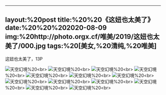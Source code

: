 ﻿---
layout:%20post
title:%20%20《这妞也太美了》
date:%20%20%202020-08-09
img:%20http://photo.orgx.cf/唯美/2019/这妞也太美了/000.jpg
tags:%20[美女,%20清纯,%20唯美]
---

这妞也太美了，13P



![天空幻境](http://photo.orgx.cf/唯美/2019/这妞也太美了/001.jpg%20''天空幻境'')%20<br>
![天空幻境](http://photo.orgx.cf/唯美/2019/这妞也太美了/002.jpg%20''天空幻境'')%20<br>
![天空幻境](http://photo.orgx.cf/唯美/2019/这妞也太美了/003.jpg%20''天空幻境'')%20<br>
![天空幻境](http://photo.orgx.cf/唯美/2019/这妞也太美了/004.jpg%20''天空幻境'')%20<br>
![天空幻境](http://photo.orgx.cf/唯美/2019/这妞也太美了/005.jpg%20''天空幻境'')%20<br>
![天空幻境](http://photo.orgx.cf/唯美/2019/这妞也太美了/006.jpg%20''天空幻境'')%20<br>
![天空幻境](http://photo.orgx.cf/唯美/2019/这妞也太美了/007.jpg%20''天空幻境'')%20<br>
![天空幻境](http://photo.orgx.cf/唯美/2019/这妞也太美了/008.jpg%20''天空幻境'')%20<br>
![天空幻境](http://photo.orgx.cf/唯美/2019/这妞也太美了/009.jpg%20''天空幻境'')%20<br>
![天空幻境](http://photo.orgx.cf/唯美/2019/这妞也太美了/010.jpg%20''天空幻境'')%20<br>
![天空幻境](http://photo.orgx.cf/唯美/2019/这妞也太美了/011.jpg%20''天空幻境'')%20<br>
![天空幻境](http://photo.orgx.cf/唯美/2019/这妞也太美了/012.jpg%20''天空幻境'')%20<br>
![天空幻境](http://photo.orgx.cf/唯美/2019/这妞也太美了/013.jpg%20''天空幻境'')%20<br>